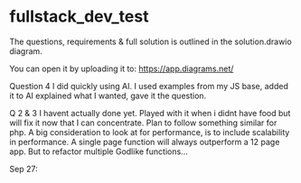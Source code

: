 # fullstack_dev_test

The questions, requirements & full solution is outlined in the solution.drawio diagram.

You can open it by uploading it to: https://app.diagrams.net/

Question 4 I did quickly using AI. 
I used examples from my JS base, added it to AI explained what I wanted, gave it the question.

Q 2 & 3 I havent actually done yet. Played with it when i didnt have food but will fix it now that I can concentrate.
Plan to follow something similar for php.
A big consideration to look at for performance, is to include scalability in performance. 
A single page function will always outperform a 12 page app. But to refactor multiple Godlike functions...

Sep 27:

